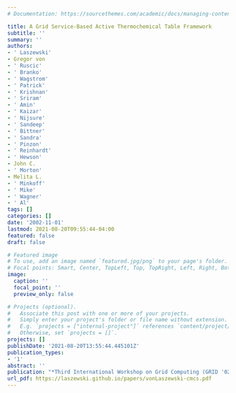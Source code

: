 ```yaml
---
# Documentation: https://sourcethemes.com/academic/docs/managing-content/

title: A Grid Service-Based Active Thermochemical Table Framework
subtitle: ''
summary: ''
authors:
- ' Laszewski'
- Gregor von
- ' Ruscic'
- ' Branko'
- ' Wagstrom'
- ' Patrick'
- ' Krishnan'
- ' Sriram'
- ' Amin'
- ' Kaizar'
- ' Nijsure'
- ' Sandeep'
- ' Bittner'
- ' Sandra'
- ' Pinzon'
- ' Reinhardt'
- ' Hewson'
- John C.
- ' Morton'
- Melita L.
- ' Minkoff'
- ' Mike'
- ' Wagner'
- ' Al'
tags: []
categories: []
date: '2002-11-01'
lastmod: 2021-08-20T09:55:44-04:00
featured: false
draft: false

# Featured image
# To use, add an image named `featured.jpg/png` to your page's folder.
# Focal points: Smart, Center, TopLeft, Top, TopRight, Left, Right, BottomLeft, Bottom, BottomRight.
image:
  caption: ''
  focal_point: ''
  preview_only: false

# Projects (optional).
#   Associate this post with one or more of your projects.
#   Simply enter your project's folder or file name without extension.
#   E.g. `projects = ["internal-project"]` references `content/project/deep-learning/index.md`.
#   Otherwise, set `projects = []`.
projects: []
publishDate: '2021-08-20T13:55:44.445101Z'
publication_types:
- '1'
abstract: ''
publication: "*Third International Workshop on Grid Computing (GRID '02)*"
url_pdf: https://laszewski.github.io/papers/vonLaszewski-cmcs.pdf
---
```

